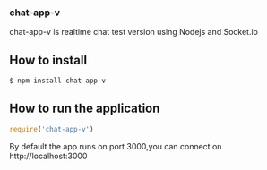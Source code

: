 ### chat-app-v
chat-app-v  is realtime chat test version using Nodejs and Socket.io 

## How to install 

```bash
$ npm install chat-app-v

```

## How to run the application
```js
require('chat-app-v')

```
By default the app runs on port 3000,you can connect on  http://localhost:3000
